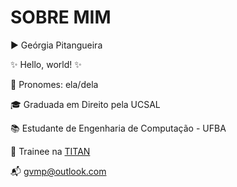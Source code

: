 # SOBRE MIM

▶️ Geórgia Pitangueira

✨ Hello, world! ✨

:red_circle: Pronomes: ela/dela


:mortar_board: Graduada em Direito pela UCSAL


:books: Estudante de Engenharia de Computação - UFBA


:raising_hand: Trainee na   [TITAN](https://titanci.com.br/)


:mailbox_with_mail: gvmp@outlook.com

